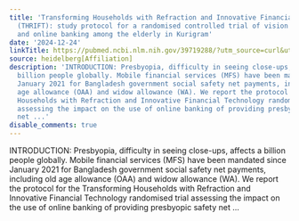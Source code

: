 ```yaml
---
title: 'Transforming Households with Refraction and Innovative Financial Technology
  (THRIFT): study protocol for a randomised controlled trial of vision interventions
  and online banking among the elderly in Kurigram'
date: '2024-12-24'
linkTitle: https://pubmed.ncbi.nlm.nih.gov/39719288/?utm_source=curl&utm_medium=rss&utm_campaign=pubmed-2&utm_content=1FakS-2QOkCT8HsMOQP1bCRQ4YzyumYOmxmF0moLsQ3dFB1E9V&fc=20220326224207&ff=20241225170611&v=2.18.0.post9+e462414
source: heidelberg[Affiliation]
description: 'INTRODUCTION: Presbyopia, difficulty in seeing close-ups, affects a
  billion people globally. Mobile financial services (MFS) have been mandated since
  January 2021 for Bangladesh government social safety net payments, including old
  age allowance (OAA) and widow allowance (WA). We report the protocol for the Transforming
  Households with Refraction and Innovative Financial Technology randomised trial
  assessing the impact on the use of online banking of providing presbyopic safety
  net ...'
disable_comments: true
---
```

INTRODUCTION: Presbyopia, difficulty in seeing close-ups, affects a billion people globally. Mobile financial services (MFS) have been mandated since January 2021 for Bangladesh government social safety net payments, including old age allowance (OAA) and widow allowance (WA). We report the protocol for the Transforming Households with Refraction and Innovative Financial Technology randomised trial assessing the impact on the use of online banking of providing presbyopic safety net ...